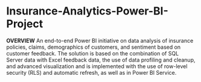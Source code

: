 # Insurance-Analytics-Power-BI-Project

**OVERVIEW**
An end-to-end Power BI initiative on data analysis of insurance policies, claims, demographics of customers, and sentiment based on customer feedback. The solution is based on the combination of SQL Server data with Excel feedback data, the use of data profiling and cleanup, and advanced visualization and is implemented with the use of row-level security (RLS) and automatic refresh, as well as in Power BI Service.

